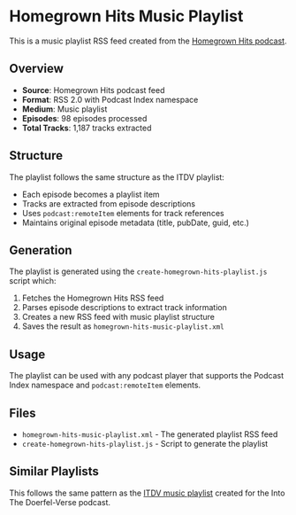 # Homegrown Hits Music Playlist

This is a music playlist RSS feed created from the [Homegrown Hits podcast](https://feed.homegrownhits.xyz/feed.xml).

## Overview

- **Source**: Homegrown Hits podcast feed
- **Format**: RSS 2.0 with Podcast Index namespace
- **Medium**: Music playlist
- **Episodes**: 98 episodes processed
- **Total Tracks**: 1,187 tracks extracted

## Structure

The playlist follows the same structure as the ITDV playlist:

- Each episode becomes a playlist item
- Tracks are extracted from episode descriptions
- Uses `podcast:remoteItem` elements for track references
- Maintains original episode metadata (title, pubDate, guid, etc.)

## Generation

The playlist is generated using the `create-homegrown-hits-playlist.js` script which:

1. Fetches the Homegrown Hits RSS feed
2. Parses episode descriptions to extract track information
3. Creates a new RSS feed with music playlist structure
4. Saves the result as `homegrown-hits-music-playlist.xml`

## Usage

The playlist can be used with any podcast player that supports the Podcast Index namespace and `podcast:remoteItem` elements.

## Files

- `homegrown-hits-music-playlist.xml` - The generated playlist RSS feed
- `create-homegrown-hits-playlist.js` - Script to generate the playlist

## Similar Playlists

This follows the same pattern as the [ITDV music playlist](https://chadfarrow.github.io/ITDV-music-playlist/doerfel-verse-music.xml) created for the Into The Doerfel-Verse podcast.
